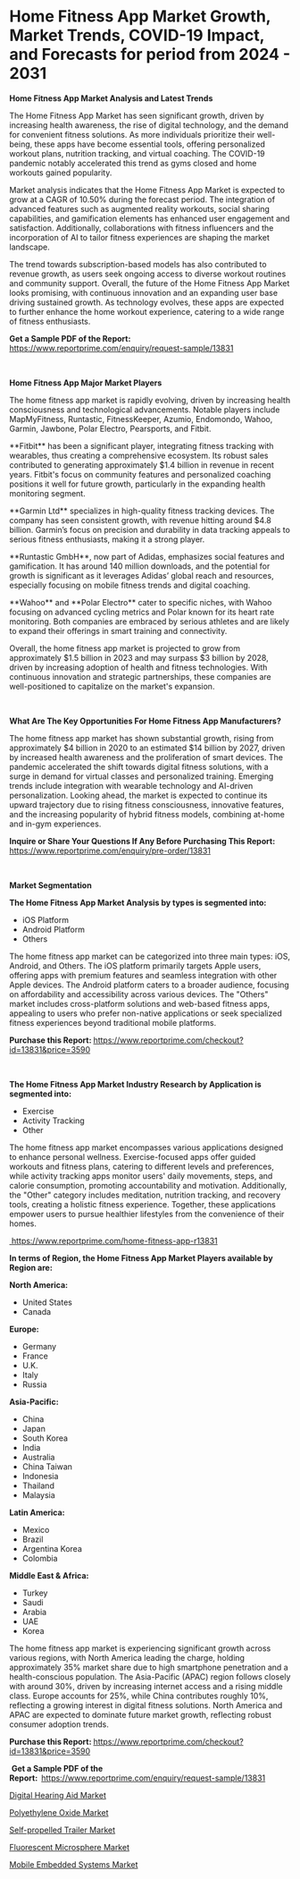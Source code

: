<p><h1>Home Fitness App Market Growth, Market Trends, COVID-19 Impact, and Forecasts for period from 2024 - 2031</h1></p><p><strong>Home Fitness App Market Analysis and Latest Trends</strong></p>
<p><p>The Home Fitness App Market has seen significant growth, driven by increasing health awareness, the rise of digital technology, and the demand for convenient fitness solutions. As more individuals prioritize their well-being, these apps have become essential tools, offering personalized workout plans, nutrition tracking, and virtual coaching. The COVID-19 pandemic notably accelerated this trend as gyms closed and home workouts gained popularity.</p><p>Market analysis indicates that the Home Fitness App Market is expected to grow at a CAGR of 10.50% during the forecast period. The integration of advanced features such as augmented reality workouts, social sharing capabilities, and gamification elements has enhanced user engagement and satisfaction. Additionally, collaborations with fitness influencers and the incorporation of AI to tailor fitness experiences are shaping the market landscape. </p><p>The trend towards subscription-based models has also contributed to revenue growth, as users seek ongoing access to diverse workout routines and community support. Overall, the future of the Home Fitness App Market looks promising, with continuous innovation and an expanding user base driving sustained growth. As technology evolves, these apps are expected to further enhance the home workout experience, catering to a wide range of fitness enthusiasts.</p></p>
<p><strong>Get a Sample PDF of the Report:&nbsp;</strong> <a href="https://www.reportprime.com/enquiry/request-sample/13831?utm_campaign=1110&utm_medium=2&utm_source=Github&utm_content=ia&utm_term=29112024&utm_id=home-fitness-app">https://www.reportprime.com/enquiry/request-sample/13831</a></p>
<p>&nbsp;</p>
<p><strong>Home Fitness App Major Market Players</strong></p>
<p><p>The home fitness app market is rapidly evolving, driven by increasing health consciousness and technological advancements. Notable players include MapMyFitness, Runtastic, FitnessKeeper, Azumio, Endomondo, Wahoo, Garmin, Jawbone, Polar Electro, Pearsports, and Fitbit. </p><p>**Fitbit** has been a significant player, integrating fitness tracking with wearables, thus creating a comprehensive ecosystem. Its robust sales contributed to generating approximately $1.4 billion in revenue in recent years. Fitbit's focus on community features and personalized coaching positions it well for future growth, particularly in the expanding health monitoring segment.</p><p>**Garmin Ltd** specializes in high-quality fitness tracking devices. The company has seen consistent growth, with revenue hitting around $4.8 billion. Garmin’s focus on precision and durability in data tracking appeals to serious fitness enthusiasts, making it a strong player.</p><p>**Runtastic GmbH**, now part of Adidas, emphasizes social features and gamification. It has around 140 million downloads, and the potential for growth is significant as it leverages Adidas’ global reach and resources, especially focusing on mobile fitness trends and digital coaching.</p><p>**Wahoo** and **Polar Electro** cater to specific niches, with Wahoo focusing on advanced cycling metrics and Polar known for its heart rate monitoring. Both companies are embraced by serious athletes and are likely to expand their offerings in smart training and connectivity.</p><p>Overall, the home fitness app market is projected to grow from approximately $1.5 billion in 2023 and may surpass $3 billion by 2028, driven by increasing adoption of health and fitness technologies. With continuous innovation and strategic partnerships, these companies are well-positioned to capitalize on the market's expansion.</p></p>
<p>&nbsp;</p>
<p><strong>What Are The Key Opportunities For Home Fitness App Manufacturers?</strong></p>
<p><p>The home fitness app market has shown substantial growth, rising from approximately $4 billion in 2020 to an estimated $14 billion by 2027, driven by increased health awareness and the proliferation of smart devices. The pandemic accelerated the shift towards digital fitness solutions, with a surge in demand for virtual classes and personalized training. Emerging trends include integration with wearable technology and AI-driven personalization. Looking ahead, the market is expected to continue its upward trajectory due to rising fitness consciousness, innovative features, and the increasing popularity of hybrid fitness models, combining at-home and in-gym experiences.</p></p>
<p><strong>Inquire or Share Your Questions If Any Before Purchasing This Report:</strong> <a href="https://www.reportprime.com/enquiry/pre-order/13831?utm_campaign=1110&utm_medium=2&utm_source=Github&utm_content=ia&utm_term=29112024&utm_id=home-fitness-app">https://www.reportprime.com/enquiry/pre-order/13831</a></p>
<p>&nbsp;</p>
<p><strong>Market Segmentation</strong></p>
<p><strong>The Home Fitness App Market Analysis by types is segmented into:</strong></p>
<p><ul><li>iOS Platform</li><li>Android Platform</li><li>Others</li></ul></p>
<p><p>The home fitness app market can be categorized into three main types: iOS, Android, and Others. The iOS platform primarily targets Apple users, offering apps with premium features and seamless integration with other Apple devices. The Android platform caters to a broader audience, focusing on affordability and accessibility across various devices. The "Others" market includes cross-platform solutions and web-based fitness apps, appealing to users who prefer non-native applications or seek specialized fitness experiences beyond traditional mobile platforms.</p></p>
<p><strong>Purchase this Report:&nbsp;</strong><a href="https://www.reportprime.com/checkout?id=13831&price=3590&utm_campaign=1110&utm_medium=2&utm_source=Github&utm_content=ia&utm_term=29112024&utm_id=home-fitness-app">https://www.reportprime.com/checkout?id=13831&price=3590</a></p>
<p>&nbsp;</p>
<p><strong>The Home Fitness App Market Industry Research by Application is segmented into:</strong></p>
<p><ul><li>Exercise</li><li>Activity Tracking</li><li>Other</li></ul></p>
<p><p>The home fitness app market encompasses various applications designed to enhance personal wellness. Exercise-focused apps offer guided workouts and fitness plans, catering to different levels and preferences, while activity tracking apps monitor users' daily movements, steps, and calorie consumption, promoting accountability and motivation. Additionally, the "Other" category includes meditation, nutrition tracking, and recovery tools, creating a holistic fitness experience. Together, these applications empower users to pursue healthier lifestyles from the convenience of their homes.</p></p>
<p><a href="https://www.reportprime.com/home-fitness-app-r13831?utm_campaign=1110&utm_medium=2&utm_source=Github&utm_content=ia&utm_term=29112024&utm_id=home-fitness-app">&nbsp;https://www.reportprime.com/home-fitness-app-r13831</a></p>
<p><strong>In terms of Region, the Home Fitness App Market Players available by Region are:</strong></p>
<p>
    <p> <strong> North America: </strong>
        <ul>
            <li>United States</li>
            <li>Canada</li>
        </ul>
        </p> 
    <p> <strong> Europe: </strong>
        <ul>
            <li>Germany</li>
            <li>France</li>
            <li>U.K.</li>
            <li>Italy</li>
            <li>Russia</li>
        </ul>
        </p> 
    <p> <strong> Asia-Pacific: </strong>
        <ul>
            <li>China</li>
            <li>Japan</li>
            <li>South Korea</li>
            <li>India</li>
            <li>Australia</li>
            <li>China Taiwan</li>
            <li>Indonesia</li>
            <li>Thailand</li>
            <li>Malaysia</li>
        </ul>
        </p> 
    <p> <strong> Latin America: </strong>
        <ul>
            <li>Mexico</li>
            <li>Brazil</li>
            <li>Argentina Korea</li>
            <li>Colombia</li>
        </ul>
        </p> 
    <p> <strong> Middle East & Africa: </strong>
        <ul>
            <li>Turkey</li>
            <li>Saudi</li>
            <li>Arabia</li>
            <li>UAE</li>
            <li>Korea</li>
        </ul>
    </p>
    </p>
<p><p>The home fitness app market is experiencing significant growth across various regions, with North America leading the charge, holding approximately 35% market share due to high smartphone penetration and a health-conscious population. The Asia-Pacific (APAC) region follows closely with around 30%, driven by increasing internet access and a rising middle class. Europe accounts for 25%, while China contributes roughly 10%, reflecting a growing interest in digital fitness solutions. North America and APAC are expected to dominate future market growth, reflecting robust consumer adoption trends.</p></p>
<p><strong>Purchase this Report: </strong><a href="https://www.reportprime.com/checkout?id=13831&price=3590&utm_campaign=1110&utm_medium=2&utm_source=Github&utm_content=ia&utm_term=29112024&utm_id=home-fitness-app">https://www.reportprime.com/checkout?id=13831&price=3590</a></p>
<p>&nbsp;<strong>Get a Sample PDF of the Report:&nbsp;&nbsp;</strong><a href="https://www.reportprime.com/enquiry/request-sample/13831?utm_campaign=1110&utm_medium=2&utm_source=Github&utm_content=ia&utm_term=29112024&utm_id=home-fitness-app">https://www.reportprime.com/enquiry/request-sample/13831</a></p>
<p><strong></strong></p>
<p><p><a href="https://www.linkedin.com/pulse/digital-hearing-aid-market-growth-study-examines-trajectory-zcvzc?utm_campaign=1110&utm_medium=2&utm_source=Github&utm_content=ia&utm_term=29112024&utm_id=home-fitness-app">Digital Hearing Aid Market</a></p><p><a href="https://issuu.com/reportprime-2/docs/polyethylene-oxide-market-size-2030.pptx?utm_campaign=1110&utm_medium=2&utm_source=Github&utm_content=ia&utm_term=29112024&utm_id=home-fitness-app">Polyethylene Oxide Market</a></p><p><a href="https://issuu.com/reportprime-2/docs/self-propelled-trailer-market-size-2030.pptx?utm_campaign=1110&utm_medium=2&utm_source=Github&utm_content=ia&utm_term=29112024&utm_id=home-fitness-app">Self-propelled Trailer Market</a></p><p><a href="https://www.linkedin.com/pulse/fluorescent-microsphere-market-trends-growth-outlook-7ft6f?utm_campaign=1110&utm_medium=2&utm_source=Github&utm_content=ia&utm_term=29112024&utm_id=home-fitness-app">Fluorescent Microsphere Market</a></p><p><a href="https://github.com/WillieWoodard/Market-Research-Report-List-7/blob/main/mobile-embedded-systems-market.md?utm_campaign=1110&utm_medium=2&utm_source=Github&utm_content=ia&utm_term=29112024&utm_id=home-fitness-app">Mobile Embedded Systems Market</a></p></p>